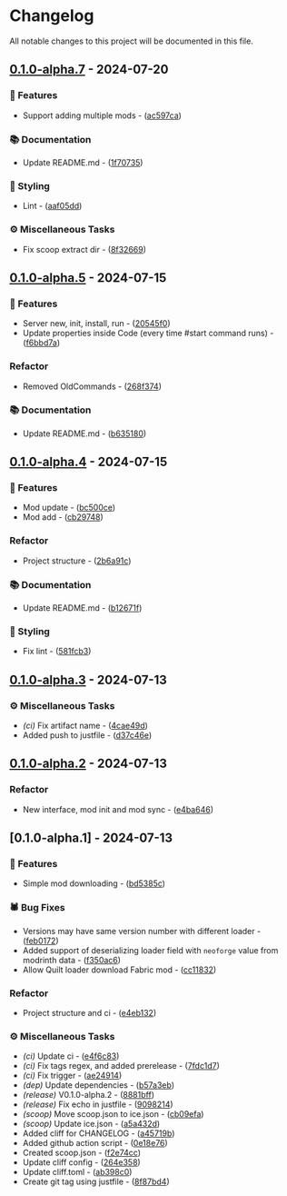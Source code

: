 # Changelog

All notable changes to this project will be documented in this file.

## [0.1.0-alpha.7](https://github.com/BJTUEventCameraSoftwareGroup/event-cam-software/compare/0.1.0-alpha.5..0.1.0-alpha.7) - 2024-07-20

### <!-- 0 -->🎈 Features


- Support adding multiple mods - ([ac597ca](https://github.com/BJTUEventCameraSoftwareGroup/event-cam-software/commit/ac597cab2750698fc516b00ff65f48efa34aaca2))

### <!-- 3 -->📚 Documentation


- Update README.md - ([1f70735](https://github.com/BJTUEventCameraSoftwareGroup/event-cam-software/commit/1f70735828850c9c0708be0bf66e01de95a14487))

### <!-- 5 -->🎨 Styling


- Lint - ([aaf05dd](https://github.com/BJTUEventCameraSoftwareGroup/event-cam-software/commit/aaf05dde098311ae4d5e62a793b6699b1c39a44a))

### <!-- 7 -->⚙️ Miscellaneous Tasks


- Fix scoop extract dir - ([8f32669](https://github.com/BJTUEventCameraSoftwareGroup/event-cam-software/commit/8f326699952a3bad184a7d1602f95930ec14cd04))

## [0.1.0-alpha.5](https://github.com/BJTUEventCameraSoftwareGroup/event-cam-software/compare/0.1.0-alpha.4..0.1.0-alpha.5) - 2024-07-15

### <!-- 0 -->🎈 Features


- Server new, init, install, run - ([20545f0](https://github.com/BJTUEventCameraSoftwareGroup/event-cam-software/commit/20545f07445d96206999eaf1ddd44f49cb12a191))
- Update properties inside Code (every time #start command runs) - ([f6bbd7a](https://github.com/BJTUEventCameraSoftwareGroup/event-cam-software/commit/f6bbd7a0e725b689f407f432cd51ca0c5d54e4b4))

### <!-- 2 --> Refactor


- Removed OldCommands - ([268f374](https://github.com/BJTUEventCameraSoftwareGroup/event-cam-software/commit/268f374ca00ed7acab85462a3f329f14491b422a))

### <!-- 3 -->📚 Documentation


- Update README.md - ([b635180](https://github.com/BJTUEventCameraSoftwareGroup/event-cam-software/commit/b635180a4faaee1bd602da242f6d3a598090f404))

## [0.1.0-alpha.4](https://github.com/BJTUEventCameraSoftwareGroup/event-cam-software/compare/0.1.0-alpha.3..0.1.0-alpha.4) - 2024-07-15

### <!-- 0 -->🎈 Features


- Mod update - ([bc500ce](https://github.com/BJTUEventCameraSoftwareGroup/event-cam-software/commit/bc500ce2d6bff0302c53531522f6cd00f1dff6b5))
- Mod add - ([cb29748](https://github.com/BJTUEventCameraSoftwareGroup/event-cam-software/commit/cb29748dce8f795b6b46756ef068dc74c410db7c))

### <!-- 2 --> Refactor


- Project structure - ([2b6a91c](https://github.com/BJTUEventCameraSoftwareGroup/event-cam-software/commit/2b6a91cde31519fcea34c3840f8ab462e7ffeee2))

### <!-- 3 -->📚 Documentation


- Update README.md - ([b12671f](https://github.com/BJTUEventCameraSoftwareGroup/event-cam-software/commit/b12671feeed3061462cb3372dbe1e5ca4b9ec8ab))

### <!-- 5 -->🎨 Styling


- Fix lint - ([581fcb3](https://github.com/BJTUEventCameraSoftwareGroup/event-cam-software/commit/581fcb34b8f8ecd361eef29e5e393a4b9ca49bca))

## [0.1.0-alpha.3](https://github.com/BJTUEventCameraSoftwareGroup/event-cam-software/compare/0.1.0-alpha.2..0.1.0-alpha.3) - 2024-07-13

### <!-- 7 -->⚙️ Miscellaneous Tasks


- *(ci)* Fix artifact name - ([4cae49d](https://github.com/BJTUEventCameraSoftwareGroup/event-cam-software/commit/4cae49d6bb14b40bad58b1ed198cfc1a7c2816ad))
- Added push to justfile - ([d37c46e](https://github.com/BJTUEventCameraSoftwareGroup/event-cam-software/commit/d37c46e9f5025dd4a25333f9e9a5d47afbfce10f))

## [0.1.0-alpha.2](https://github.com/BJTUEventCameraSoftwareGroup/event-cam-software/compare/0.1.0-alpha.1..0.1.0-alpha.2) - 2024-07-13

### <!-- 2 --> Refactor


- New interface, mod init and mod sync - ([e4ba646](https://github.com/BJTUEventCameraSoftwareGroup/event-cam-software/commit/e4ba646ba130a1ed187e47a3734f7db327e5525c))

## [0.1.0-alpha.1] - 2024-07-13

### <!-- 0 -->🎈 Features


- Simple mod downloading - ([bd5385c](https://github.com/BJTUEventCameraSoftwareGroup/event-cam-software/commit/bd5385c4f959b635adeb47e98e90e8f5c02e605f))

### <!-- 1 -->🕷️ Bug Fixes


- Versions may have same version number with different loader - ([feb0172](https://github.com/BJTUEventCameraSoftwareGroup/event-cam-software/commit/feb01721942e473b27f297ec1affdfb39be94e72))
- Added support of deserializing loader field with `neoforge` value from modrinth data - ([f350ac6](https://github.com/BJTUEventCameraSoftwareGroup/event-cam-software/commit/f350ac6401bc7be9438c1f545037fcce1a2b2d2d))
- Allow Quilt loader download Fabric mod - ([cc11832](https://github.com/BJTUEventCameraSoftwareGroup/event-cam-software/commit/cc118328f511bfee0644add9450ddfb3347d97db))

### <!-- 2 --> Refactor


- Project structure and ci - ([e4eb132](https://github.com/BJTUEventCameraSoftwareGroup/event-cam-software/commit/e4eb132e1087bcec5ee363de1dcfb549a988ab5b))

### <!-- 7 -->⚙️ Miscellaneous Tasks


- *(ci)* Update ci - ([e4f6c83](https://github.com/BJTUEventCameraSoftwareGroup/event-cam-software/commit/e4f6c830bbe730918a1ee8306173a50bb3bf3a56))
- *(ci)* Fix tags regex, and added prerelease - ([7fdc1d7](https://github.com/BJTUEventCameraSoftwareGroup/event-cam-software/commit/7fdc1d7962d93939b2cb459bd115f5880409d820))
- *(ci)* Fix trigger - ([ae24914](https://github.com/BJTUEventCameraSoftwareGroup/event-cam-software/commit/ae2491418310e27b4c55caf2d84783a7ed8c9274))
- *(dep)* Update dependencies - ([b57a3eb](https://github.com/BJTUEventCameraSoftwareGroup/event-cam-software/commit/b57a3ebfbac2d1ea2d03d47fa618751d53db1b0c))
- *(release)* V0.1.0-alpha.2 - ([8881bff](https://github.com/BJTUEventCameraSoftwareGroup/event-cam-software/commit/8881bff8ee1b64b993d0a94d91526a78d751f66b))
- *(release)* Fix echo in justfile - ([9098214](https://github.com/BJTUEventCameraSoftwareGroup/event-cam-software/commit/9098214ae572a9fe733fdefeb1a5fda61ad87902))
- *(scoop)* Move scoop.json to ice.json - ([cb09efa](https://github.com/BJTUEventCameraSoftwareGroup/event-cam-software/commit/cb09efa02b077cf5355b1658568abc37b3ffd007))
- *(scoop)* Update ice.json - ([a5a432d](https://github.com/BJTUEventCameraSoftwareGroup/event-cam-software/commit/a5a432d221f436370750b1e94ead7a23895d6efa))
- Added cliff for CHANGELOG - ([a45719b](https://github.com/BJTUEventCameraSoftwareGroup/event-cam-software/commit/a45719b753daaf6a4de30db7cf88307158ef1fe1))
- Added github action script - ([0e18e76](https://github.com/BJTUEventCameraSoftwareGroup/event-cam-software/commit/0e18e7699dbd8ee2d77884960d538eeb2b33cc88))
- Created scoop.json - ([f2e74cc](https://github.com/BJTUEventCameraSoftwareGroup/event-cam-software/commit/f2e74cc810690f4915739fb96d5883e9a9a9e474))
- Update cliff config - ([264e358](https://github.com/BJTUEventCameraSoftwareGroup/event-cam-software/commit/264e358283c486612ef8c8e64c9d7af76103e3df))
- Update cliff.toml - ([ab398c0](https://github.com/BJTUEventCameraSoftwareGroup/event-cam-software/commit/ab398c0b4fdd7f7f4bab265132f5be3771697fd3))
- Create git tag using justfile - ([8f87bd4](https://github.com/BJTUEventCameraSoftwareGroup/event-cam-software/commit/8f87bd44a6ba5853ced67aaf8c4b7ecfb9c1cd86))

<!-- generated by git-cliff -->
